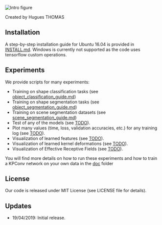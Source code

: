 
![Intro figure](https://github.com/HuguesTHOMAS/KPConv/blob/master/doc/Github_intro.png)

Created by Hugues THOMAS

## Installation

A step-by-step installation guide for Ubuntu 16.04 is provided in [INSTALL.md](./INSTALL.md). Windows is currently not supported as the code uses tensorflow custom operations.


## Experiments

We provide scripts for many experiments:

* Training on shape classification tasks (see [object_classification_guide.md](./doc/object_classification_guide.md))
* Training on shape segmentation tasks (see [object_segmentation_guide.md](./doc/object_segmentation_guide.md))
* Training on scene segmentation datasets (see [scene_segmentation_guide.md](./doc/scene_segmentation_guide.md))
* Test of any of the models (see [TODO](./doc/TODO.md)).
* Plot many values (time, loss, validation accuracies, etc.) for any training log (see [TODO](./doc/TODO.md)).
* Visualization of learned features (see [TODO](./doc/TODO.md)).
* Visualization of learned kernel deformations (see [TODO](./doc/TODO.md)).
* Visualization of Effective Receptive Fields (see [TODO](./doc/TODO.md)).

You will find more details on how to run these experiments and how to train a KPConv network on your own data in the [doc](./doc) folder

## License
Our code is released under MIT License (see LICENSE file for details).

## Updates
* 19/04/2019: Initial release.

